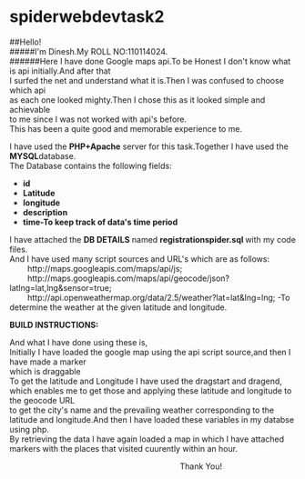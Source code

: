 # spiderwebdevtask2
##Hello!<br>
#####I'm Dinesh.My ROLL NO:110114024.<br>
######Here I have done Google maps api.To be Honest I don't know what is api initially.And after that<br> I surfed the net and understand what it is.Then I was confused to choose which api<br> as each one looked mighty.Then I chose this as it looked simple and achievable<br> to me since I was not worked with api's before.<br>This has been a quite good and memorable experience to me.<br>
<p id="id">
I have used the <strong><b>PHP+Apache</b></strong> server for this task.Together I have used the <strong><b>MYSQL</b></strong>database.<br>
The Database contains the following fields:
<ul>
<li><b>id</b></li>
<li><b>Latitude</b></li>
<li><b>longitude</b></li>
<li><b>description</b></li>
<li><b>time-To keep track of data's time period</b></li>
</ul>
</p>
<p id="id1">
I have attached the <b>DB DETAILS</b> named <strong> registrationspider.sql </strong> with my code files.<br>
And I have used many script sources and URL's which are as follows:<br>
&nbsp;&nbsp;&nbsp;&nbsp;&nbsp;&nbsp;&nbsp;&nbsp;http://maps.googleapis.com/maps/api/js;<br>
&nbsp;&nbsp;&nbsp;&nbsp;&nbsp;&nbsp;&nbsp;&nbsp;http://maps.googleapis.com/maps/api/geocode/json?latlng=lat,lng&sensor=true;
<br>&nbsp;&nbsp;&nbsp;&nbsp;&nbsp;&nbsp;&nbsp;&nbsp;http://api.openweathermap.org/data/2.5/weather?lat=lat&lng=lng; -To determine the weather at the given latitude and longitude.
</p>
<strong><b>BUILD INSTRUCTIONS:</strong></b>
<p>
And what I have done using these is,<br>
Initially I have loaded the google map using the api script source,and then I have made a marker<br> which is draggable <br>
To get the latitude and Longitude I have used the dragstart and dragend,<br> which enables me to get those and applying these latitude and longitude to the geocode URL<br> to get the city's name and the prevailing weather corresponding to the latitude and longitude.And then I have loaded these variables in my databse using php.<br>By retrieving the data I have again loaded a map in which I have attached markers with the places that visited cuurently within an hour.  
</p>
&nbsp;&nbsp;&nbsp;&nbsp;&nbsp;&nbsp;&nbsp;&nbsp;&nbsp;&nbsp;&nbsp;&nbsp;&nbsp;&nbsp;&nbsp;&nbsp;
&nbsp;&nbsp;&nbsp;&nbsp;&nbsp;&nbsp;&nbsp;&nbsp;&nbsp;&nbsp;&nbsp;&nbsp;&nbsp;&nbsp;&nbsp;&nbsp;
&nbsp;&nbsp;&nbsp;&nbsp;&nbsp;&nbsp;&nbsp;&nbsp;&nbsp;&nbsp;&nbsp;&nbsp;&nbsp;&nbsp;&nbsp;&nbsp;
&nbsp;&nbsp;&nbsp;&nbsp;&nbsp;&nbsp;&nbsp;&nbsp;&nbsp;&nbsp;&nbsp;&nbsp;&nbsp;&nbsp;&nbsp;&nbsp;
&nbsp;&nbsp;&nbsp;&nbsp;&nbsp;&nbsp;&nbsp;&nbsp;Thank You!

